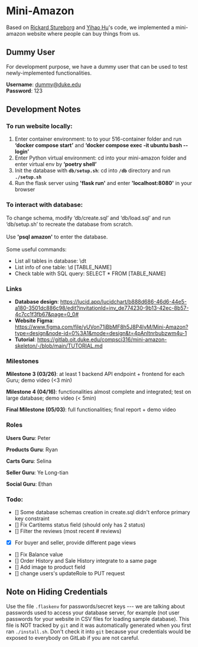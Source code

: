 # Mini-Amazon
Based on  [Rickard Stureborg](http://www.rickard.stureborg.com) and [Yihao Hu](https://www.linkedin.com/in/yihaoh/)'s code, we implemented a mini-amazon website where people can buy things from us.

## Dummy User
For development purpose, we have a dummy user that can be used to test newly-implemented functionalities.

**Username**: dummy@duke.edu <br>
**Password**: 123

## Development Notes
### To run website locally:
1. Enter container environment: to to your 516-container folder and run **‘docker compose start’** and **‘docker compose exec -it ubuntu bash --login’**
2. Enter Python virtual environment: cd into your mini-amazon folder and enter virtual env by **‘poetry shell’**
3. Init the database with **`db/setup.sh`**: cd into **`/db`** directory and run **`./setup.sh`**
4. Run the flask server using **'flask run'** and enter **'localhost:8080'** in your browser 

### To interact with database:
To change schema, modify 	‘db/create.sql’ and ‘db/load.sql’ and run ‘db/setup.sh’ to recreate the database from scratch. <br><br>
Use **'psql amazon'** to enter the database. <br><br>
Some useful commands:
- List all tables in database: \dt
- List info of one table: \d [TABLE_NAME]
- Check table with SQL query: SELECT * FROM [TABLE_NAME]

### Links
- **Database design**: https://lucid.app/lucidchart/b888d686-46d6-44e5-a180-3501dc886c98/edit?invitationId=inv_de774230-9b13-42ec-8b57-4c7cc1f3fb67&page=0_0#
- **Website Figma**: https://www.figma.com/file/yUVon71jBbMF8h5J8P4IyM/Mini-Amazon?type=design&node-id=0%3A1&mode=design&t=4pAnItnrbubzwm4u-1
- **Tutorial**: https://gitlab.oit.duke.edu/compsci316/mini-amazon-skeleton/-/blob/main/TUTORIAL.md

### Milestones
**Milestone 3 (03/26)**: at least 1 backend API endpoint + frontend for each Guru; demo video (<3 min)

**Milestone 4 (04/16)**: functionalities almost complete and integrated; test on large database; demo video (< 5min)

**Final Milestone (05/03)**: full functionalities; final report + demo video

### Roles
**Users Guru**: Peter <br>

**Products Guru**: Ryan <br>

**Carts Guru**: Selina <br>

**Seller Guru**: Ye Long-tian <br>

**Social Guru**: Ethan <br>

### Todo:
- [] Some database schemas creation in create.sql didn't enforce primary key constraint
- [] Fix Cartitems status field (should only has 2 status)
- [] Filter the reviews (most recent # reviews)
- [x] For buyer and seller, provide different page views
- [] Fix Balance value
- [] Order History and Sale History integrate to a same page
- [] Add image to product field
- [] change users's updateRole to PUT request

## Note on Hiding Credentials

Use the file `.flaskenv` for passwords/secret keys --- we are talking
about passwords used to access your database server, for example (not
user passwords for your website in CSV files for loading sample
database).  This file is NOT tracked by `git` and it was automatically
generated when you first ran `./install.sh`.  Don't check it into
`git` because your credentials would be exposed to everybody on GitLab
if you are not careful.
